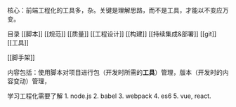 核心：前端工程化的工具多，杂。关键是理解思路，而不是工具，才能以不变应万变。

目录
	[[脚本]]
	[[规范]]
	[[质量]]
	[[工程设计]]
	[[构建]]
	[[持续集成&部署]]
	[[git]]
	[[工具]]

[[脚手架]]

内容包括：使用脚本对项目进行包（开发时所需的**工具**）管理，版本（开发时的内容变动）管理，

学习工程化需要了解
	1. node.js
	2. babel
	3. webpack
	4. es6
	5. vue, react.
